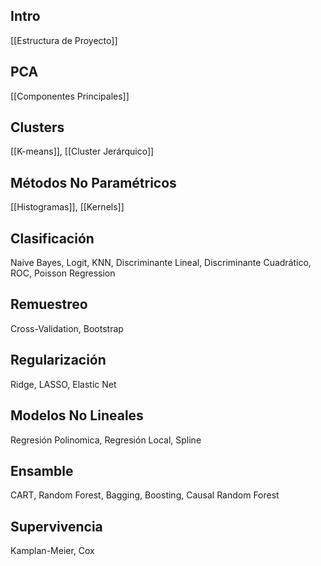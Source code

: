 ## Intro
[[Estructura de Proyecto]] 

## PCA
[[Componentes Principales]]

## Clusters
[[K-means]], [[Cluster Jerárquico]]

## Métodos No Paramétricos
[[Histogramas]], [[Kernels]]

## Clasificación
Naive Bayes, Logit, KNN, Discriminante Lineal, Discriminante Cuadrático, ROC, Poisson Regression

## Remuestreo
Cross-Validation, Bootstrap

## Regularización
Ridge, LASSO, Elastic Net

## Modelos No Lineales
Regresión Polinomica, Regresión Local, Spline

## Ensamble
CART, Random Forest, Bagging, Boosting, Causal Random Forest

## Supervivencia
Kamplan-Meier, Cox